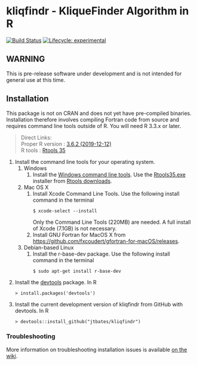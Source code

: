# kliqfindr - KliqueFinder Algorithm in R

[![Build Status](https://travis-ci.org/jtbates/kliqfindr.svg?branch=master)](https://travis-ci.org/jtbates/kliqfindr)
[![Lifecycle: experimental](https://img.shields.io/badge/lifecycle-experimental-orange.svg)](https://www.tidyverse.org/lifecycle/#experimental)

## WARNING

This is pre-release software under development and is not intended for general use at this time.

## Installation

This package is not on CRAN and does not yet have pre-compiled binaries. Installation therefore involves compiling Fortran code from source and requires command line tools outside of R. You will need R 3.3.x or later.<br />
> Direct Links: <br />
Proper R version : [3.6.2 (2019-12-12)](https://cran.r-project.org/bin/windows/base/old/3.6.2/R-3.6.2-win.exe)<br />
R tools : [Rtools 35](https://cran.r-project.org/bin/windows/Rtools/Rtools35.exe)<br />
1. Install the command line tools for your operating system.
    1. Windows
        1. Install the [Windows command line tools](https://cran.r-project.org/doc/manuals/R-admin.html#The-command-line-tools). Use the [Rtools35.exe](https://cran.r-project.org/bin/windows/Rtools/Rtools35.exe) installer from [Rtools downloads](https://cran.r-project.org/bin/windows/Rtools/).
    2. Mac OS X
        1. Install Xcode Command Line Tools. Use the following install command in the terminal
            ```
            $ xcode-select --install
            ```
            Only the Command Line Tools (220MB) are needed. A full install of Xcode (7.1GB) is not necessary.
        2. Install GNU Fortran for MacOS X from https://github.com/fxcoudert/gfortran-for-macOS/releases.
    3. Debian-based Linux
        1. Install the r-base-dev package. Use the following install command in the terminal
            ```
            $ sudo apt-get install r-base-dev
            ```
2. Install the [devtools](https://github.com/hadley/devtools) package. In R
    ```
    > install.packages('devtools')
    ```
3. Install the current development version of kliqfindr from GitHub with devtools. In R
    ```
    > devtools::install_github("jtbates/kliqfindr")
    ```
 
 ### Troubleshooting
 
 More information on troubleshooting installation issues is available [on the wiki](https://github.com/jtbates/kliqfindr/wiki/Troubleshooting-install-issues).
 
